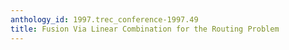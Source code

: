 ```yaml
---
anthology_id: 1997.trec_conference-1997.49
title: Fusion Via Linear Combination for the Routing Problem
---
```

